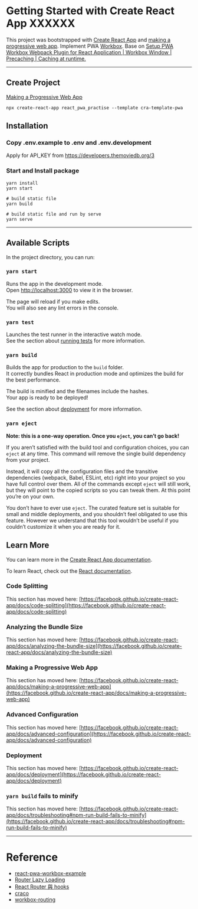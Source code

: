 # Getting Started with Create React App XXXXXX

This project was bootstrapped with [Create React App](https://github.com/facebook/create-react-app) and [making a progressive web app]. Implement PWA [Workbox](https://developers.google.com/web/tools/workbox).
Base on [Setup PWA Workbox Webpack Plugin for React Application | Workbox Window | Precaching | Caching at runtime.][react-pwa-workbox-example]

---

## Create Project

[Making a Progressive Web App][making a progressive web app]

```
npx create-react-app react_pwa_practise --template cra-template-pwa
```

## Installation

### Copy .env.example to .env and .env.development

Apply for API_KEY from https://developers.themoviedb.org/3

### Start and Install package

```shell
yarn install
yarn start

# build static file
yarn build

# build static file and run by serve
yarn serve
```

---

## Available Scripts

In the project directory, you can run:

### `yarn start`

Runs the app in the development mode.\
Open [http://localhost:3000](http://localhost:3000) to view it in the browser.

The page will reload if you make edits.\
You will also see any lint errors in the console.

### `yarn test`

Launches the test runner in the interactive watch mode.\
See the section about [running tests](https://facebook.github.io/create-react-app/docs/running-tests) for more information.

### `yarn build`

Builds the app for production to the `build` folder.\
It correctly bundles React in production mode and optimizes the build for the best performance.

The build is minified and the filenames include the hashes.\
Your app is ready to be deployed!

See the section about [deployment](https://facebook.github.io/create-react-app/docs/deployment) for more information.

### `yarn eject`

**Note: this is a one-way operation. Once you `eject`, you can’t go back!**

If you aren’t satisfied with the build tool and configuration choices, you can `eject` at any time. This command will remove the single build dependency from your project.

Instead, it will copy all the configuration files and the transitive dependencies (webpack, Babel, ESLint, etc) right into your project so you have full control over them. All of the commands except `eject` will still work, but they will point to the copied scripts so you can tweak them. At this point you’re on your own.

You don’t have to ever use `eject`. The curated feature set is suitable for small and middle deployments, and you shouldn’t feel obligated to use this feature. However we understand that this tool wouldn’t be useful if you couldn’t customize it when you are ready for it.

## Learn More

You can learn more in the [Create React App documentation](https://facebook.github.io/create-react-app/docs/getting-started).

To learn React, check out the [React documentation](https://reactjs.org/).

### Code Splitting

This section has moved here: [https://facebook.github.io/create-react-app/docs/code-splitting](https://facebook.github.io/create-react-app/docs/code-splitting)

### Analyzing the Bundle Size

This section has moved here: [https://facebook.github.io/create-react-app/docs/analyzing-the-bundle-size](https://facebook.github.io/create-react-app/docs/analyzing-the-bundle-size)

### Making a Progressive Web App

This section has moved here: [https://facebook.github.io/create-react-app/docs/making-a-progressive-web-app](https://facebook.github.io/create-react-app/docs/making-a-progressive-web-app)

### Advanced Configuration

This section has moved here: [https://facebook.github.io/create-react-app/docs/advanced-configuration](https://facebook.github.io/create-react-app/docs/advanced-configuration)

### Deployment

This section has moved here: [https://facebook.github.io/create-react-app/docs/deployment](https://facebook.github.io/create-react-app/docs/deployment)

### `yarn build` fails to minify

This section has moved here: [https://facebook.github.io/create-react-app/docs/troubleshooting#npm-run-build-fails-to-minify](https://facebook.github.io/create-react-app/docs/troubleshooting#npm-run-build-fails-to-minify)

---

# Reference

- [react-pwa-workbox-example][react-pwa-workbox-example]
- [Router Lazy Loading](https://hackmd.io/@yellow/BJqxRvqAd)
- [React Router 與 hooks](https://ithelp.ithome.com.tw/articles/10249724)
- [craco](https://github.com/gsoft-inc/craco)
- [workbox-routing](https://developers.google.com/web/tools/workbox/modules/workbox-routing)

[react-pwa-workbox-example]: https://imranhsayed.medium.com/setup-pwa-workbox-webpack-plugin-for-react-application-workbox-window-precaching-caching-at-40f9289650e5 "react-pwa-workbox-example"
[making a progressive web app]: https://create-react-app.dev/docs/making-a-progressive-web-app "Making a Progressive Web App"
